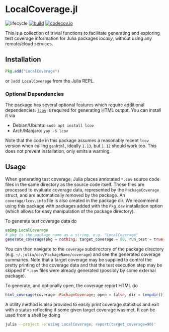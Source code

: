 # LocalCoverage.jl

![lifecycle](https://img.shields.io/badge/lifecycle-maturing-blue.svg)
[![build](https://github.com/JuliaCI/LocalCoverage.jl/workflows/CI/badge.svg)](https://github.com/JuliaCI/LocalCoverage.jl/actions?query=workflow%3ACI)
[![codecov.io](http://codecov.io/github/JuliaCI/LocalCoverage.jl/coverage.svg?branch=master)](http://codecov.io/github/JuliaCI/LocalCoverage.jl?branch=master)

This is a collection of trivial functions to facilitate generating and exploring test coverage information for Julia packages *locally*, without using any remote/cloud services.

## Installation

```julia
Pkg.add("LocalCoverage")
```
or `]add LocalCoverage` from the Julia REPL.

### Optional Dependencies
The package has several optional features which require additional dependencies.
[`lcov`](https://github.com/linux-test-project/lcov) is required for generating HTML
output.  You can install it via
- Debian/Ubuntu: `sudo apt install lcov`
- Arch/Manjaro: `yay -S lcov`

Note that the code in this package assumes a reasonably recent `lcov` version when calling `genhtml`, ideally `1.13`, but `1.12` should work too. This does not prevent installation, only emits a warning.

## Usage

When generating test coverage, Julia places annotated `*.cov` source code files in the same directory as the source code itself. Those files are processed to evaluate coverage data, represented by the `PackageCoverage` struct, and are automatically removed by the package. An `coverage/lcov.info` file is also created in the package dir.  We recommend using this package
with packages added with the `Pkg.dev` installation option (which allows for easy
manipulation of the package directory).

To generate test coverage data do
```julia
using LocalCoverage
# pkg is the package name as a string, e.g. "LocalCoverage"
generate_coverage(pkg = nothing; target_coverage = 80, run_test = true) # defaults shown
```
You can then navigate to the `coverage` subdirectory of the package directory (e.g.
`~/.julia/dev/PackageName/coverage`) and see the generated coverage summaries. Note that a target coverage may be supplied to control the pretty printing of the coverage data and that the test execution step may be skipped if `*.cov` files were already generated (possibly by some external package).  

To generate, and optionally open, the coverage report HTML do
```julia
html_coverage(coverage::PackageCoverage; open = false, dir = tempdir()) # defaults shown
```

A utility method is also provided to easily print coverage statistics and exit with a status reflecting if some given target coverage was met. It can be used from a shell by doing
```bash
julia --project -e'using LocalCoverage; report(target_coverage=90)'
```

